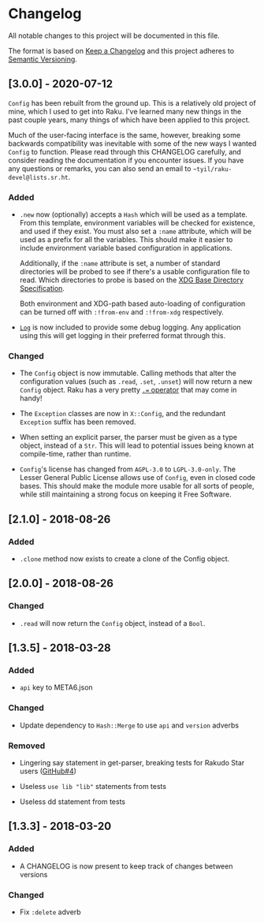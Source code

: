 # Changelog
All notable changes to this project will be documented in this file.

The format is based on [Keep a Changelog](http://keepachangelog.com/en/1.0.0/)
and this project adheres to [Semantic
Versioning](http://semver.org/spec/v2.0.0.html).

## [3.0.0] - 2020-07-12

`Config` has been rebuilt from the ground up. This is a relatively old
project of mine, which I used to get into Raku. I've learned many new things
in the past couple years, many things of which have been applied to this
project.

Much of the user-facing interface is the same, however, breaking some backwards
compatibility was inevitable with some of the new ways I wanted `Config` to
function. Please read through this CHANGELOG carefully, and consider reading
the documentation if you encounter issues. If you have any questions or
remarks, you can also send an email to `~tyil/raku-devel@lists.sr.ht`.

### Added

- `.new` now (optionally) accepts a `Hash` which will be used as a template.
  From this template, environment variables will be checked for existence, and
  used if they exist. You must also set a `:name` attribute, which will be used
  as a prefix for all the variables. This should make it easier to include
  environment variable based configuration in applications.

  Additionally, if the `:name` attribute is set, a number of standard
  directories will be probed to see if there's a usable configuration file to
  read. Which directories to probe is based on the [XDG Base Directory
  Specification](https://specifications.freedesktop.org/basedir-spec/basedir-spec-latest.html).

  Both environment and XDG-path based auto-loading of configuration can be
  turned off with `:!from-env` and `:!from-xdg` respectively.

- [`Log`](https://modules.raku.org/dist/Log:cpan:TYIL) is now included to
  provide some debug logging. Any application using this will get logging in
  their preferred format through this.

### Changed

- The `Config` object is now immutable. Calling methods that alter the
  configuration values (such as `.read`, `.set`, `.unset`) will now return a
  new `Config` object. Raku has a very pretty [`.=`
  operator](https://docs.raku.org/language/operators#infix_.=) that may come in
  handy!

- The `Exception` classes are now in `X::Config`, and the redundant `Exception`
  suffix has been removed.

- When setting an explicit parser, the parser must be given as a type object,
  instead of a `Str`. This will lead to potential issues being known at
  compile-time, rather than runtime.

- `Config`'s license has changed from `AGPL-3.0` to `LGPL-3.0-only`. The Lesser
  General Public License allows use of `Config`, even in closed code bases.
  This should make the module more usable for all sorts of people, while still
  maintaining a strong focus on keeping it Free Software.

## [2.1.0] - 2018-08-26

### Added

- `.clone` method now exists to create a clone of the Config object.

## [2.0.0] - 2018-08-26

### Changed

- `.read` will now return the `Config` object, instead of a `Bool`.

## [1.3.5] - 2018-03-28

### Added

- `api` key to META6.json

### Changed

- Update dependency to `Hash::Merge` to use `api` and `version` adverbs

### Removed

- Lingering say statement in get-parser, breaking tests for Rakudo Star users
  ([GitHub#4](https://github.com/scriptkitties/p6-Config/issues/4))

- Useless `use lib "lib"` statements from tests

- Useless dd statement from tests

## [1.3.3] - 2018-03-20

### Added

- A CHANGELOG is now present to keep track of changes between versions

### Changed

- Fix `:delete` adverb
